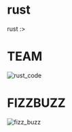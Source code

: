 # rust
rust :>

# TEAM

![rust_code](https://user-images.githubusercontent.com/119600302/213834110-46fe6589-bf9d-4b8c-9f5e-8712aec13178.png)

# FIZZBUZZ

![fizz_buzz](https://user-images.githubusercontent.com/119600302/213949085-90f27db6-c93f-453e-97fc-11f27b29e0ef.png)
